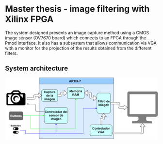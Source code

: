 # Master thesis - image filtering with Xilinx FPGA
The system designed presents an image capture method using a CMOS image sensor (OV7670 board) which connects to an FPGA through the
Pmod interface. It also has a subsystem that allows communication via VGA with a monitor for the projection of the results obtained from the different filters.

## System architecture
![](doc/block_diagram.png)
